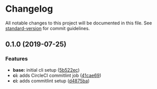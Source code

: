 # Changelog

All notable changes to this project will be documented in this file. See [standard-version](https://github.com/conventional-changelog/standard-version) for commit guidelines.

## 0.1.0 (2019-07-25)


### Features

* **base:** initial cli setup ([5b522ec](https://github.com/noprotocol/np-cli/commit/5b522ec))
* **ci:** adds CircleCI commitlint job ([41cae69](https://github.com/noprotocol/np-cli/commit/41cae69))
* **ci:** adds commitlint setup ([d4875ba](https://github.com/noprotocol/np-cli/commit/d4875ba))
